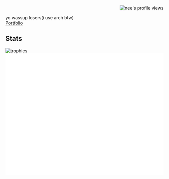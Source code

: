 <!--# HORRAY MY GITHUB ACTIONS ARE BACK!!!! 8/24/2024 9:55 AM PST-->

<p>
  <p align="right"><img src="https://komarev.com/ghpvc/?username=Coding4Hours" alt="nee's profile views" width="125" height="25" /></p>

  yo wassup losers(i use arch btw)
  <br/>
  <a href="https://coding4portfolio.pages.dev/">Portfolio</a>
</p>

<h2>Stats</h2>	
<img alt="trophies" src="https://github-profile-trophy.vercel.app/?username=coding4hours&no-frame=true&row=1&&margin-w=20&no-bg=true&theme=monokai"/>

<img src="/github-metrics.svg">


